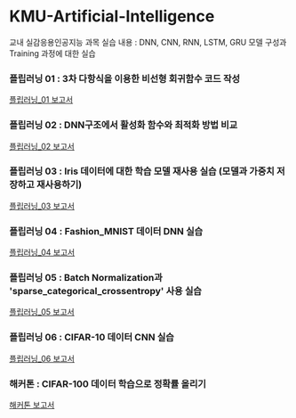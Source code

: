 # KMU-Artificial-Intelligence
교내 실감응용인공지능 과목 실습 내용
 : DNN, CNN, RNN, LSTM, GRU 모델 구성과 Training 과정에 대한 실습

### 플립러닝 01 : 3차 다항식을 이용한 비선형 회귀함수 코드 작성
[플립러닝_01 보고서](https://github.com/DarkScene/KMU-Artificial-Intelligence/raw/main/%ED%94%8C%EB%A6%BD%EB%9F%AC%EB%8B%9D_01.hwp)


### 플립러닝 02 : DNN구조에서 활성화 함수와 최적화 방법 비교
[플립러닝_02 보고서](https://github.com/DarkScene/KMU-Artificial-Intelligence/raw/main/%ED%94%8C%EB%A6%BD%EB%9F%AC%EB%8B%9D_02.hwp)


### 플립러닝 03 : Iris 데이터에 대한 학습 모델 재사용 실습 (모델과 가중치 저장하고 재사용하기)
[플립러닝_03 보고서](https://github.com/DarkScene/KMU-Artificial-Intelligence/raw/main/%ED%94%8C%EB%A6%BD%EB%9F%AC%EB%8B%9D_03.hwp)


### 플립러닝 04 : Fashion_MNIST 데이터 DNN 실습
[플립러닝_04 보고서](https://github.com/DarkScene/KMU-Artificial-Intelligence/raw/main/%ED%94%8C%EB%A6%BD%EB%9F%AC%EB%8B%9D_04.hwp)


### 플립러닝 05 : Batch Normalization과 'sparse_categorical_crossentropy' 사용 실습
[플립러닝_05 보고서](https://github.com/DarkScene/KMU-Artificial-Intelligence/raw/main/%ED%94%8C%EB%A6%BD%EB%9F%AC%EB%8B%9D_05.hwp)


### 플립러닝 06 : CIFAR-10 데이터 CNN 실습
[플립러닝_06 보고서](https://github.com/DarkScene/KMU-Artificial-Intelligence/raw/main/%ED%94%8C%EB%A6%BD%EB%9F%AC%EB%8B%9D_06.hwp)


### 해커톤 : CIFAR-100 데이터 학습으로 정확률 올리기
[해커톤 보고서](https://github.com/DarkScene/KMU-Artificial-Intelligence/raw/main/%ED%95%B4%EC%BB%A4%ED%86%A4.hwp)
